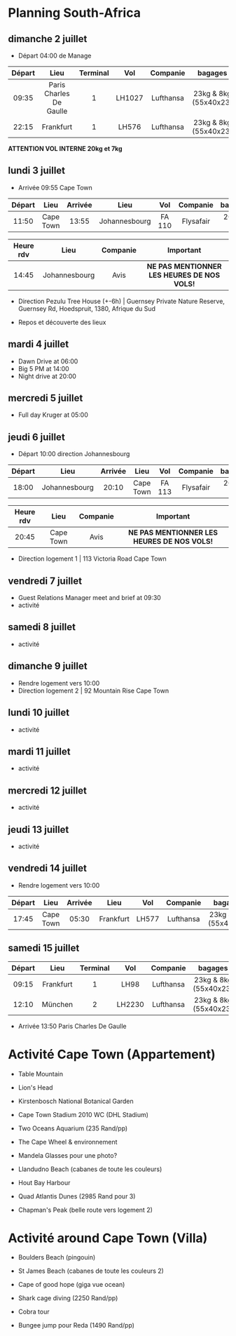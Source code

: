 # Planning South-Africa

## dimanche 2 juillet 

* Départ 04:00 de Manage

| Départ    | Lieu                      |   Terminal    | Vol    | Companie  | bagages               |
| :-------: | :-----------------------: | :-----------: | :----: | :-------: | :-------------------: |
| 09:35     | Paris Charles De Gaulle   | 1             | LH1027 | Lufthansa | 23kg & 8kg (55x40x23) |
| 22:15     | Frankfurt                 | 1             | LH576  | Lufthansa | 23kg & 8kg (55x40x23) |

**ATTENTION VOL INTERNE 20kg et 7kg**

## lundi 3 juillet

* Arrivée 09:55 Cape Town

| Départ    | Lieu                      |   Arrivée     | Lieu          | Vol    | Companie  | bagages               |
| :-------: | :-----------------------: | :-----------: | :-----------: | :----: | :-------: | :-------------------: |
| 11:50     | Cape Town                 | 13:55         | Johannesbourg | FA 110 | Flysafair | 20kg & 7kg            |

| Heure rdv    | Lieu                      | Companie  | Important                                     |
| :----------: | :-----------------------: | :-------: | :-------------------------------------------: |
| 14:45        | Johannesbourg             | Avis      | **NE PAS MENTIONNER LES HEURES DE NOS VOLS!** |

* Direction Pezulu Tree House (+-6h) | Guernsey Private Nature Reserve, Guernsey Rd, Hoedspruit, 1380, Afrique du Sud

* Repos et découverte des lieux

## mardi 4 juillet

* Dawn Drive  at 06:00
* Big 5 PM    at 14:00
* Night drive at 20:00

## mercredi 5 juillet

* Full day Kruger at 05:00

## jeudi 6 juillet

* Départ 10:00 direction Johannesbourg

| Départ    | Lieu                      |   Arrivée     | Lieu          | Vol    | Companie  | bagages               |
| :-------: | :-----------------------: | :-----------: | :-----------: | :----: | :-------: | :-------------------: |
| 18:00     | Johannesbourg             | 20:10         | Cape Town     | FA 113 | Flysafair | 20kg & 7kg            |

| Heure rdv    | Lieu                      | Companie  | Important                                     |
| :----------: | :-----------------------: | :-------: | :-------------------------------------------: |
| 20:45        | Cape Town                 | Avis      | **NE PAS MENTIONNER LES HEURES DE NOS VOLS!** |

* Direction logement 1 | 113 Victoria Road Cape Town 

## vendredi 7 juillet

* Guest Relations Manager meet and brief at 09:30
* activité

## samedi 8 juillet

* activité

## dimanche 9 juillet

* Rendre logement vers 10:00
* Direction logement 2 | 92 Mountain Rise Cape Town

## lundi 10 juillet

* activité

## mardi 11 juillet

* activité

## mercredi 12 juillet

* activité

## jeudi 13 juillet

* activité

## vendredi 14 juillet

* Rendre logement vers 10:00

| Départ    | Lieu                      |   Arrivée     | Lieu          | Vol    | Companie  | bagages               |
| :-------: | :-----------------------: | :-----------: | :-----------: | :----: | :-------: | :-------------------: |
| 17:45     | Cape Town                 | 05:30         | Frankfurt     | LH577  | Lufthansa | 23kg & 8kg (55x40x23) |

## samedi 15 juillet

| Départ    | Lieu                      |   Terminal    | Vol    | Companie  | bagages               |
| :-------: | :-----------------------: | :-----------: | :----: | :-------: | :-------------------: |
| 09:15     | Frankfurt                 | 1             | LH98   | Lufthansa | 23kg & 8kg (55x40x23) |
| 12:10     | München                   | 2             | LH2230 | Lufthansa | 23kg & 8kg (55x40x23) |

* Arrivée 13:50 Paris Charles De Gaulle

# Activité Cape Town (Appartement)

* Table Mountain
* Lion's Head
* Kirstenbosch National Botanical Garden

* Cape Town Stadium 2010 WC (DHL Stadium)
* Two Oceans Aquarium (235 Rand/pp)
* The Cape Wheel & environnement
* Mandela Glasses pour une photo?

* Llandudno Beach (cabanes de toute les couleurs)
* Hout Bay Harbour

* Quad Atlantis Dunes (2985 Rand pour 3)

* Chapman's Peak (belle route vers logement 2)

# Activité around Cape Town (Villa)

* Boulders Beach (pingouin)
* St James Beach (cabanes de toute les couleurs 2)
* Cape of good hope (giga vue ocean)

* Shark cage diving (2250 Rand/pp)

* Cobra tour

* Bungee jump pour Reda (1490 Rand/pp)